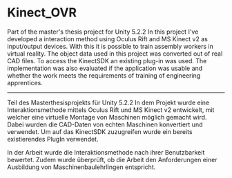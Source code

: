 # Kinect_OVR
Part of the master's thesis project for Unity 5.2.2
In this project I've developed a interaction method using Oculus Rift and MS Kinect v2 as input/output devices.
With this it is possible to train assembly workers in virtual reality.
The object data used in this project was converted out of real CAD files.
To access the KinectSDK an existing plug-in was used.
The implementation was also evaluated if the application was usable and whether the work meets the requirements of training of engineering apprentices.

_____________________________________________________________________________________________

Teil des Masterthesisprojekts für Unity 5.2.2
In dem Projekt wurde eine Interaktionsmethode mittels Oculus Rift und MS Kinect v2 entwickelt,
mit welcher eine virtuelle Montage von Maschinen möglich gemacht wird.
Dabei wurden die CAD-Daten von echten Maschinen konvertiert und verwendet.
Um auf das KinectSDK zuzugreifen wurde ein bereits existierendes PlugIn verwendet.

In der Arbeit wurde die Interaktionsmethode nach ihrer Benutzbarkeit bewertet.
Zudem wurde überprüft, ob die Arbeit den Anforderungen einer Ausbildung von Maschinenbaulehrlingen entspricht.





